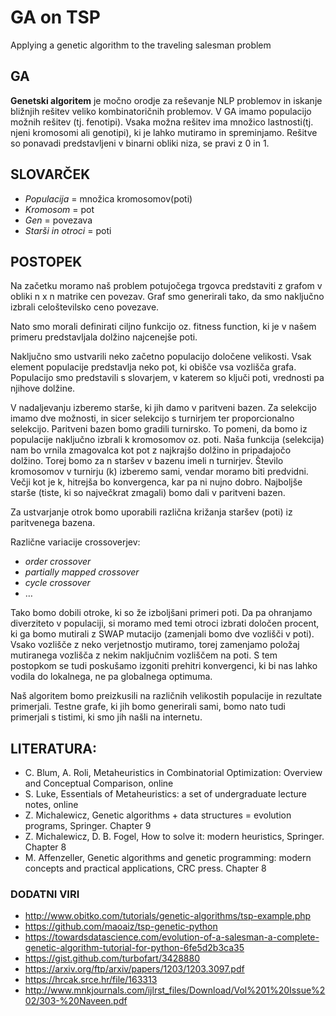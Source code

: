# GA on TSP
Applying a genetic algorithm to the traveling salesman problem

## GA 
**Genetski algoritem**  je močno orodje za reševanje NLP problemov in iskanje bližnjih rešitev veliko kombinatoričnih problemov. V GA imamo populacijo možnih rešitev (tj. fenotipi). Vsaka možna rešitev ima množico lastnosti(tj. njeni kromosomi ali genotipi), ki je lahko mutiramo in spreminjamo. Rešitve so ponavadi predstavljeni v binarni obliki niza, se pravi z 0 in 1.  



## SLOVARČEK

* *Populacija* = množica kromosomov(poti)
* *Kromosom* = pot
* *Gen* = povezava 
* *Starši in otroci* = poti


## POSTOPEK 

Na začetku moramo naš problem potujočega trgovca predstaviti z grafom v obliki n x n matrike cen povezav. Graf smo generirali tako, da smo naključno izbrali celoštevilsko ceno povezave.

Nato smo morali definirati ciljno funkcijo oz. fitness function, ki je v našem primeru predstavljala dolžino najcenejše poti.

Naključno smo ustvarili neko začetno populacijo določene velikosti. Vsak element populacije predstavlja neko pot, ki obišče vsa vozlišča grafa. Populacijo smo predstavili s slovarjem, v katerem so ključi poti, vrednosti pa njihove dolžine. 

V nadaljevanju izberemo starše, ki jih damo v paritveni bazen. Za selekcijo imamo dve možnosti, in sicer selekcijo s turnirjem ter proporcionalno selekcijo. 
Paritveni bazen bomo gradili turnirsko. To pomeni, da bomo iz populacije naključno izbrali k kromosomov oz. poti. Naša funkcija (selekcija) nam bo vrnila zmagovalca kot pot z najkrajšo dolžino in pripadajočo dolžino. Torej bomo za n staršev v bazenu imeli n turnirjev. Število kromosomov v turnirju (k) izberemo sami, vendar moramo biti predvidni. Večji kot je k, hitrejša bo konvergenca, kar pa ni nujno dobro. Najboljše starše (tiste, ki so največkrat zmagali) bomo dali v paritveni bazen.

Za ustvarjanje otrok bomo uporabili različna križanja staršev (poti) iz paritvenega bazena. 

Različne variacije crossoverjev: 
* *order crossover* 
* *partially mapped crossover* 
* *cycle crossover*  
* … 

Tako bomo dobili otroke, ki so že izboljšani primeri poti. Da pa ohranjamo diverziteto v populaciji, si moramo med temi otroci izbrati določen procent, ki ga bomo mutirali z SWAP mutacijo (zamenjali bomo dve vozlišči v poti). Vsako vozlišče z neko verjetnostjo mutiramo, torej zamenjamo položaj mutiranega vozlišča z nekim naključnim vozliščem na poti. S tem postopkom se tudi poskušamo izgoniti prehitri konvergenci, ki bi nas lahko vodila do lokalnega, ne pa globalnega optimuma. 


Naš algoritem bomo preizkusili na različnih velikostih populacije in rezultate primerjali. 
Testne grafe, ki jih bomo generirali sami, bomo nato tudi primerjali s tistimi, ki smo jih našli na internetu. 

## LITERATURA:

* C. Blum, A. Roli, Metaheuristics in Combinatorial Optimization: Overview and Conceptual
Comparison, online
* S. Luke, Essentials of Metaheuristics: a set of undergraduate lecture notes, online
* Z. Michalewicz, Genetic algorithms + data structures = evolution programs, Springer. Chapter 9
* Z. Michalewicz, D. B. Fogel, How to solve it: modern heuristics, Springer. Chapter 8
* M. Affenzeller, Genetic algorithms and genetic programming: modern concepts and practical
applications, CRC press. Chapter 8

### DODATNI VIRI
* http://www.obitko.com/tutorials/genetic-algorithms/tsp-example.php
* https://github.com/maoaiz/tsp-genetic-python
* https://towardsdatascience.com/evolution-of-a-salesman-a-complete-genetic-algorithm-tutorial-for-python-6fe5d2b3ca35
* https://gist.github.com/turbofart/3428880
* https://arxiv.org/ftp/arxiv/papers/1203/1203.3097.pdf
* https://hrcak.srce.hr/file/163313
* http://www.mnkjournals.com/ijlrst_files/Download/Vol%201%20Issue%202/303-%20Naveen.pdf
